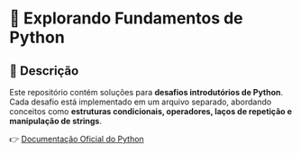 # 🐍 Explorando Fundamentos de Python

## 📌 Descrição
Este repositório contém soluções para **desafios introdutórios de Python**.  
Cada desafio está implementado em um arquivo separado, abordando conceitos como **estruturas condicionais, operadores, laços de repetição e manipulação de strings**.  

👉 [Documentação Oficial do Python](https://docs.python.org/pt-br/3/tutorial/controlflow.html)  


